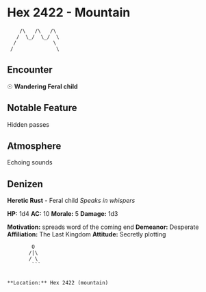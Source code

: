 # Hex 2422 - Mountain
```
    /\   /\   /\
   /  \_/  \_/  \
  /            \
 /              \
```

## Encounter

☉ **Wandering Feral child**

## Notable Feature

Hidden passes

## Atmosphere

Echoing sounds

## Denizen

**Heretic Rust** - Feral child
*Speaks in whispers*

**HP:** 1d4 **AC:** 10 **Morale:** 5
**Damage:** 1d3

**Motivation:** spreads word of the coming end
**Demeanor:** Desperate
**Affiliation:** The Last Kingdom
**Attitude:** Secretly plotting

```
        O
       /|\
       / \
        ```


**Location:** Hex 2422 (mountain)
